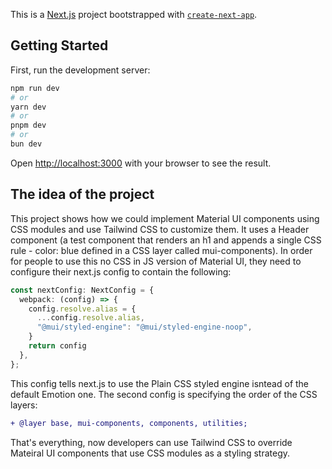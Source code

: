 This is a [Next.js](https://nextjs.org) project bootstrapped with [`create-next-app`](https://nextjs.org/docs/app/api-reference/cli/create-next-app).

## Getting Started

First, run the development server:

```bash
npm run dev
# or
yarn dev
# or
pnpm dev
# or
bun dev
```

Open [http://localhost:3000](http://localhost:3000) with your browser to see the result.

## The idea of the project

This project shows how we could implement Material UI components using CSS modules and use Tailwind CSS to customize them. It uses a Header component (a test component that renders an h1 and appends a single CSS rule - color: blue defined in a CSS layer called mui-components).
In order for people to use this no CSS in JS version of Material UI, they need to configure their next.js config to contain the following:

``` next.config.ts
const nextConfig: NextConfig = {
  webpack: (config) => {
    config.resolve.alias = {
      ...config.resolve.alias,
      "@mui/styled-engine": "@mui/styled-engine-noop",
    }
    return config
  },
};
```

This config tells next.js to use the Plain CSS styled engine isntead of the default Emotion one. The second config is specifying the order of the CSS layers:

```diff global.css
+ @layer base, mui-components, components, utilities;
```

That's everything, now developers can use Tailwind CSS to override Mateiral UI components that use CSS modules as a styling strategy.